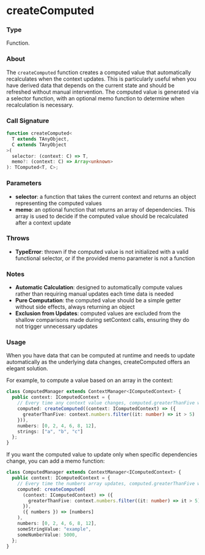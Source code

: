 # createComputed

### Type

Function.

### About

The `createComputed` function creates a computed value that automatically recalculates when the context updates.
This is particularly useful when you have derived data that depends on the current state and should be refreshed
without manual intervention. The computed value is generated via a selector function, with an optional memo
function to determine when recalculation is necessary.

### Call Signature

```typescript
function createComputed<
  T extends TAnyObject,
  C extends TAnyObject
>(
  selector: (context: C) => T,
  memo?: (context: C) => Array<unknown>
): TComputed<T, C>;
```

### Parameters

- **selector**: a function that takes the current context and returns an object representing the computed values
- **memo**: an optional function that returns an array of dependencies. This array is used to decide if the computed 
  value should be recalculated after a context update

### Throws

- **TypeError**: thrown if the computed value is not initialized with a valid functional selector,
  or if the provided memo parameter is not a function

### Notes

- **Automatic Calculation**: designed to automatically compute values rather than requiring manual updates
  each time data is needed
- **Pure Computation**: the computed value should be a simple getter without side effects, always returning an object
- **Exclusion from Updates**: computed values are excluded from the shallow comparisons made during setContext calls,
  ensuring they do not trigger unnecessary updates

### Usage

When you have data that can be computed at runtime and needs to update automatically as the underlying data changes,
createComputed offers an elegant solution.

For example, to compute a value based on an array in the context:

```typescript
class ComputedManager extends ContextManager<IComputedContext> {
  public context: IComputedContext = {
    // Every time any context value changes, computed.greaterThanFive will be recalculated.
    computed: createComputed((context: IComputedContext) => ({
      greaterThanFive: context.numbers.filter((it: number) => it > 5)
    })),
    numbers: [0, 2, 4, 6, 8, 12],
    strings: ["a", "b", "c"]
  };
}
```

If you want the computed value to update only when specific dependencies change, you can add a memo function:

```typescript
class ComputedManager extends ContextManager<IComputedContext> {
  public context: IComputedContext = {
    // Every time the numbers array updates, computed.greaterThanFive will be recalculated.
    computed: createComputed(
      (context: IComputedContext) => ({
        greaterThanFive: context.numbers.filter((it: number) => it > 5)
      }),
      ({ numbers }) => [numbers]
    ),
    numbers: [0, 2, 4, 6, 8, 12],
    someStringValue: "example",
    someNumberValue: 5000,
  };
}
```
